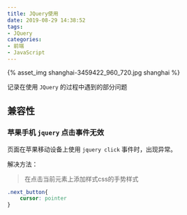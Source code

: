 ```yaml
---
title: JQuery使用
date: 2019-08-29 14:38:52
tags:
- JQuery
categories:
- 前端
- JavaScript
---
```


{% asset_img shanghai-3459422_960_720.jpg shanghai %}

记录在使用 `JQuery` 的过程中遇到的部分问题

<!-----more ---->

## 兼容性

### 苹果手机 <code>jquery</code> 点击事件无效


页面在苹果移动设备上使用 <code>jquery click</code> 事件时，出现异常。

解决方法：

> 在点击当前元素上添加样式css的手势样式

```css
.next_button{        
    cursor: pointer    
}
```